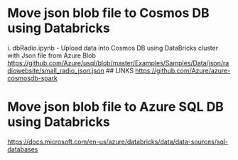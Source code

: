 # Move json blob file to Cosmos DB using Databricks 
i. dbRadio.ipynb - Upload data into Cosmos DB using DataBricks cluster with Json file from Azure Blob
https://github.com/Azure/usql/blob/master/Examples/Samples/Data/json/radiowebsite/small_radio_json.json ## LINKS
https://github.com/Azure/azure-cosmosdb-spark

# Move json blob file to Azure SQL DB using Databricks
https://docs.microsoft.com/en-us/azure/databricks/data/data-sources/sql-databases
